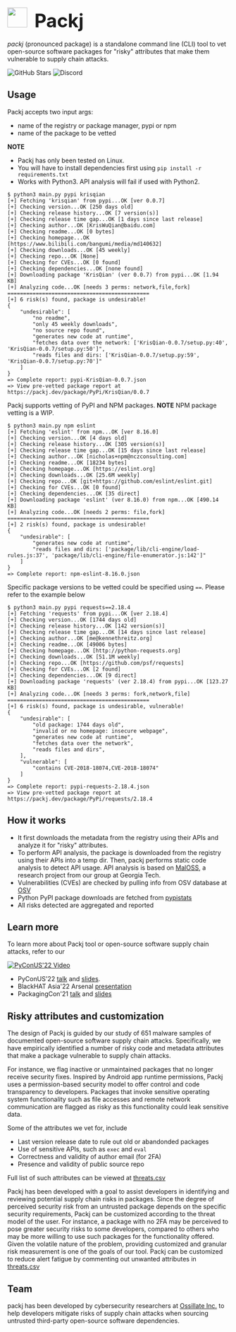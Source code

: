 # <img src="https://www.svgrepo.com/show/255045/box-package.svg" width="45"/>&nbsp;<span style="font-size: 42px"> Packj</span> 

*packj* (pronounced package) is a standalone command line (CLI) tool to vet open-source software packages for "risky" attributes that make them vulnerable to supply chain attacks.

![GitHub Stars](https://img.shields.io/github/stars/ossillate-inc/packj?style=social) ![Discord](https://img.shields.io/discord/910733124558802974?label=Discord)

## Usage

Packj accepts two input args:
* name of the registry or package manager, pypi or npm
* name of the package to be vetted

**NOTE** 
- Packj has only been tested on Linux. 
- You will have to install dependencies first using `pip install -r requirements.txt`
- Works with Python3. API analysis will fail if used with Python2.

```
$ python3 main.py pypi krisqian
[+] Fetching 'krisqian' from pypi...OK [ver 0.0.7]
[+] Checking version...OK [250 days old]
[+] Checking release history...OK [7 version(s)]
[+] Checking release time gap...OK [1 days since last release]
[+] Checking author...OK [KrisWuQian@baidu.com]
[+] Checking readme...OK [0 bytes]
[+] Checking homepage...OK [https://www.bilibili.com/bangumi/media/md140632]
[+] Checking downloads...OK [45 weekly]
[+] Checking repo...OK [None]
[+] Checking for CVEs...OK [0 found]
[+] Checking dependencies...OK [none found]
[+] Downloading package 'KrisQian' (ver 0.0.7) from pypi...OK [1.94 KB]
[+] Analyzing code...OK [needs 3 perms: network,file,fork]
=============================================
[+] 6 risk(s) found, package is undesirable!
{
    "undesirable": [
        "no readme",
        "only 45 weekly downloads",
        "no source repo found", 
        "generates new code at runtime", 
        "fetches data over the network: ['KrisQian-0.0.7/setup.py:40', 'KrisQian-0.0.7/setup.py:50']", 
        "reads files and dirs: ['KrisQian-0.0.7/setup.py:59', 'KrisQian-0.0.7/setup.py:70']"
    ]
}
=> Complete report: pypi-KrisQian-0.0.7.json
=> View pre-vetted package report at https://packj.dev/package/PyPi/KrisQian/0.0.7
```

Packj supports vetting of PyPI and NPM packages. **NOTE** NPM package vetting is a WIP.

```
$ python3 main.py npm eslint
[+] Fetching 'eslint' from npm...OK [ver 8.16.0]
[+] Checking version...OK [4 days old]
[+] Checking release history...OK [305 version(s)]
[+] Checking release time gap...OK [15 days since last release]
[+] Checking author...OK [nicholas+npm@nczconsulting.com]
[+] Checking readme...OK [18234 bytes]
[+] Checking homepage...OK [https://eslint.org]
[+] Checking downloads...OK [25.6M weekly]
[+] Checking repo...OK [git+https://github.com/eslint/eslint.git]
[+] Checking for CVEs...OK [0 found]
[+] Checking dependencies...OK [35 direct]
[+] Downloading package 'eslint' (ver 8.16.0) from npm...OK [490.14 KB]
[+] Analyzing code...OK [needs 2 perms: file,fork]
=============================================
[+] 2 risk(s) found, package is undesirable!
{
    "undesirable": [
        "generates new code at runtime", 
        "reads files and dirs: ['package/lib/cli-engine/load-rules.js:37', 'package/lib/cli-engine/file-enumerator.js:142']"
    ]
}
=> Complete report: npm-eslint-8.16.0.json
```

Specific package versions to be vetted could be specified using `==`. Please refer to the example below

```
$ python3 main.py pypi requests==2.18.4
[+] Fetching 'requests' from pypi...OK [ver 2.18.4]
[+] Checking version...OK [1744 days old]
[+] Checking release history...OK [142 version(s)]
[+] Checking release time gap...OK [14 days since last release]
[+] Checking author...OK [me@kennethreitz.org]
[+] Checking readme...OK [49006 bytes]
[+] Checking homepage...OK [http://python-requests.org]
[+] Checking downloads...OK [51.1M weekly]
[+] Checking repo...OK [https://github.com/psf/requests]
[+] Checking for CVEs...OK [2 found]
[+] Checking dependencies...OK [9 direct]
[+] Downloading package 'requests' (ver 2.18.4) from pypi...OK [123.27 KB]
[+] Analyzing code...OK [needs 3 perms: fork,network,file]
=============================================
[+] 6 risk(s) found, package is undesirable, vulnerable!
{
    "undesirable": [
        "old package: 1744 days old",
        "invalid or no homepage: insecure webpage",
        "generates new code at runtime",
        "fetches data over the network", 
        "reads files and dirs",
    ], 
    "vulnerable": [
        "contains CVE-2018-18074,CVE-2018-18074"
    ]
}
=> Complete report: pypi-requests-2.18.4.json
=> View pre-vetted package report at https://packj.dev/package/PyPi/requests/2.18.4
````

## How it works

- It first downloads the metadata from the registry using their APIs and analyze it for "risky" attributes.
- To perform API analysis, the package is downloaded from the registry using their APIs into a temp dir. Then, packj performs static code analysis to detect API usage. API analysis is based on [MalOSS](https://github.com/osssanitizer/maloss), a research project from our group at Georgia Tech.
- Vulnerabilities (CVEs) are checked by pulling info from OSV database at [OSV](https://osv.dev)
- Python PyPI package downloads are fetched from [pypistats](https://pypistats.org)
- All risks detected are aggregated and reported 

## Learn more 

To learn more about Packj tool or open-source software supply chain attacks, refer to our

[![PyConUS'22 Video](https://img.youtube.com/vi/Rcuqn56uCDk/0.jpg)](https://www.youtube.com/watch?v=Rcuqn56uCDk)

- PyConUS'22 [talk](https://www.youtube.com/watch?v=Rcuqn56uCDk) and [slides](https://speakerdeck.com/ashishbijlani/pyconus22-slides).
- BlackHAT Asia'22 Arsenal [presentation](https://www.blackhat.com/asia-22/arsenal/schedule/#mitigating-open-source-software-supply-chain-attacks-26241)
- PackagingCon'21 [talk](https://www.youtube.com/watch?v=PHfN-NrUCoo) and [slides](https://speakerdeck.com/ashishbijlani/mitigating-open-source-software-supply-chain-attacks)

## Risky attributes and customization

The design of Packj is guided by our study of 651 malware samples of documented open-source software supply chain attacks. Specifically, we have empirically identified a number of risky code and metadata attributes that make a package vulnerable to supply chain attacks. 

For instance, we flag inactive or unmaintained packages that no longer receive security fixes. Inspired by Android app runtime permissions, Packj uses a permission-based security model to offer control and code transparency to developers. Packages that invoke sensitive operating system functionality such as file accesses and remote network communication are flagged as risky as this functionality could leak sensitive data.

Some of the attributes we vet for, include

- Last version release date to rule out old or abandonded packages
- Use of sensitive APIs, such as `exec` and `eval`
- Correctness and validity of author email (for 2FA)
- Presence and validity of public source repo

Full list of such attributes can be viewed at [threats.csv](https://github.com/ossillate-inc/packj/blob/main/threats.csv)

Packj has been developed with a goal to assist developers in identifying and reviewing potential supply chain risks in packages. Since the degree of perceived security risk from an untrusted package depends on the specific security requirements, Packj can be customized according to the threat model of the user. For instance, a package with no 2FA may be perceived to pose greater security risks to some developers, compared to others who may be more willing to use such packages for the functionality offered. Given the volatile nature of the problem, providing customized and granular risk measurement is one of the goals of our tool. Packj can be customized to reduce alert fatigue by commenting out unwanted attributes in [threats.csv](https://github.com/ossillate-inc/packj/blob/main/threats.csv)

## Team

packj has been developed by cybersecurity researchers at [Ossillate Inc.](https://ossillate.com/team) to help developers mitigate risks of supply chain attacks when sourcing untrusted third-party open-source software dependencies.
